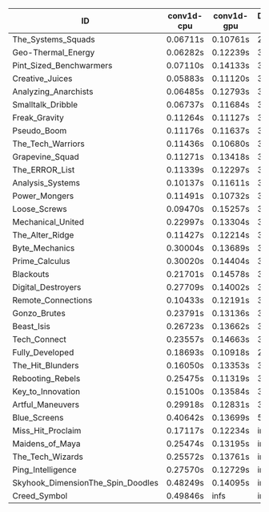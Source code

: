 |ID|conv1d-cpu|conv1d-gpu|DWSPConv2D-gpu|gemm-gpu|avg|
|-|-|-|-|-|-|
|The_Systems_Squads|0.06711s|0.10761s|2.98965s|1.81370s|1.24452s|
|Geo-Thermal_Energy|0.06282s|0.12239s|3.04724s|1.77719s|1.25241s|
|Pint_Sized_Benchwarmers|0.07110s|0.14133s|3.05430s|1.79792s|1.26616s|
|Creative_Juices|0.05883s|0.11120s|3.04892s|1.84832s|1.26682s|
|Analyzing_Anarchists|0.06485s|0.12793s|3.00952s|1.87995s|1.27056s|
|Smalltalk_Dribble|0.06737s|0.11684s|3.06529s|1.85159s|1.27527s|
|Freak_Gravity|0.11264s|0.11127s|3.07279s|1.85029s|1.28675s|
|Pseudo_Boom|0.11176s|0.11637s|3.07334s|1.85035s|1.28796s|
|The_Tech_Warriors|0.11436s|0.10680s|3.06816s|1.87997s|1.29232s|
|Grapevine_Squad|0.11271s|0.13418s|3.07084s|1.85354s|1.29282s|
|The_ERROR_List|0.11339s|0.12297s|3.08018s|1.85842s|1.29374s|
|Analysis_Systems|0.10137s|0.11611s|3.19270s|1.76840s|1.29465s|
|Power_Mongers|0.11491s|0.10732s|3.19552s|1.84588s|1.31591s|
|Loose_Screws|0.09470s|0.15257s|3.05560s|1.96837s|1.31781s|
|Mechanical_United|0.22997s|0.13304s|3.05594s|1.86089s|1.31996s|
|The_Alter_Ridge|0.11427s|0.12214s|3.19796s|1.84868s|1.32076s|
|Byte_Mechanics|0.30004s|0.13689s|3.00397s|1.85035s|1.32281s|
|Prime_Calculus|0.30020s|0.14404s|3.03422s|1.87484s|1.33832s|
|Blackouts|0.21701s|0.14578s|3.01728s|1.97825s|1.33958s|
|Digital_Destroyers|0.27709s|0.14002s|3.04079s|1.91254s|1.34261s|
|Remote_Connections|0.10433s|0.12191s|3.16531s|2.03808s|1.35741s|
|Gonzo_Brutes|0.23791s|0.13136s|3.20880s|1.89695s|1.36876s|
|Beast_Isis|0.26723s|0.13662s|3.03693s|2.05735s|1.37453s|
|Tech_Connect|0.23557s|0.14663s|3.15151s|1.97924s|1.37824s|
|Fully_Developed|0.18693s|0.10918s|2.99436s|2.33109s|1.40539s|
|The_Hit_Blunders|0.16050s|0.13353s|3.06764s|2.65993s|1.50540s|
|Rebooting_Rebels|0.25475s|0.11319s|3.07119s|2.65642s|1.52389s|
|Key_to_Innovation|0.15100s|0.13584s|3.24765s|2.60682s|1.53533s|
|Artful_Maneuvers|0.29918s|0.12831s|3.87554s|2.60719s|1.72756s|
|Blue_Screens|0.40642s|0.13699s|5.13021s|2.56056s|2.05855s|
|Miss_Hit_Proclaim|0.17117s|0.12234s|infs|infs|infs|
|Maidens_of_Maya|0.25474s|0.13195s|infs|infs|infs|
|The_Tech_Wizards|0.25572s|0.13761s|infs|2.06196s|infs|
|Ping_Intelligence|0.27570s|0.12729s|infs|4.60175s|infs|
|Skyhook_DimensionThe_Spin_Doodles|0.48249s|0.14095s|infs|infs|infs|
|Creed_Symbol|0.49846s|infs|infs|4.57110s|infs|
